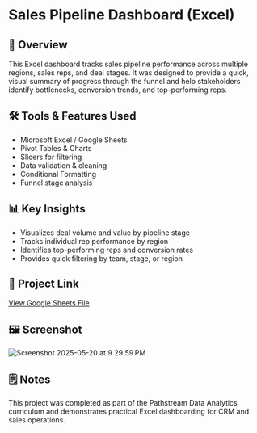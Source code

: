 # Sales Pipeline Dashboard (Excel)

## 🧭 Overview
This Excel dashboard tracks sales pipeline performance across multiple regions, sales reps, and deal stages. It was designed to provide a quick, visual summary of progress through the funnel and help stakeholders identify bottlenecks, conversion trends, and top-performing reps.

## 🛠️ Tools & Features Used
- Microsoft Excel / Google Sheets
- Pivot Tables & Charts
- Slicers for filtering
- Data validation & cleaning
- Conditional Formatting
- Funnel stage analysis

## 📊 Key Insights
- Visualizes deal volume and value by pipeline stage
- Tracks individual rep performance by region
- Identifies top-performing reps and conversion rates
- Provides quick filtering by team, stage, or region
  
## 🔗 Project Link  
[View Google Sheets File](https://docs.google.com/spreadsheets/d/1h2PajLTpcLaKhoCM_lsWpJunkfSFdA-A1cY2KPhIprk/edit#gid=0)

## 🖼️ Screenshot
![Screenshot 2025-05-20 at 9 29 59 PM](https://github.com/user-attachments/assets/b56507d1-db7e-48f3-84b7-aed2ace78cae)


## 🗒️ Notes
This project was completed as part of the Pathstream Data Analytics curriculum and demonstrates practical Excel dashboarding for CRM and sales operations.
